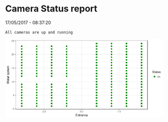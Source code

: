 Camera Status report
================
17/05/2017 - 08:37:20

    All cameras are up and running

![](camreport_files/figure-markdown_github/unnamed-chunk-2-1.png)
